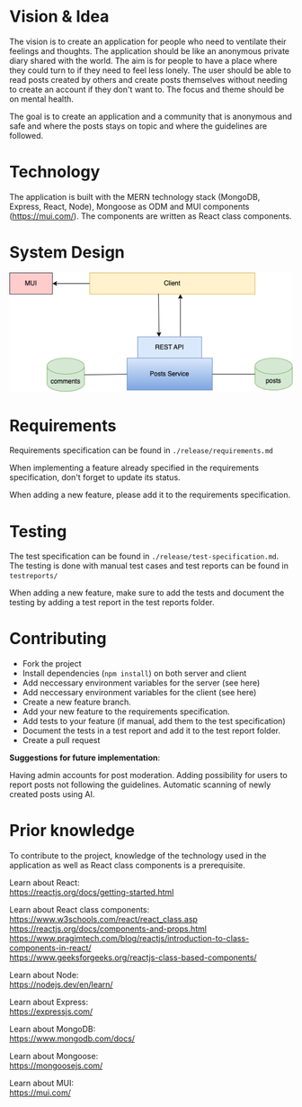 # Vision & Idea

The vision is to create an application for people who need to ventilate their feelings and thoughts. The application should be like an anonymous private diary shared with the world. The aim is for people to have a place where they could turn to if they need to feel less lonely. The user should be able to read posts created by others and create posts themselves without needing to create an account if they don't want to. The focus and theme should be on mental health.

The goal is to create an application and a community that is anonymous and safe and where the posts stays on topic and where the guidelines are followed.

# Technology
The application is built with the MERN technology stack (MongoDB, Express, React, Node), Mongoose as ODM and MUI components (https://mui.com/). The components are written as React class components.

# System Design
![System Design](./release/images/system-design.png)

# Requirements

Requirements specification can be found in `./release/requirements.md`

When implementing a feature already specified in the requirements specification, don't forget to update its status. 

When adding a new feature, please add it to the requirements specification.

# Testing

The test specification can be found in `./release/test-specification.md`.
The testing is done with manual test cases and test reports can be found in `testreports/`

When adding a new feature, make sure to add the tests and document the testing by adding a test report in the test reports folder.

# Contributing

- Fork the project
- Install dependencies (`npm install`) on both server and client
- Add neccessary environment variables for the server (see here)
- Add neccessary environment variables for the client (see here)
- Create a new feature branch.
- Add your new feature to the requirements specification.
- Add tests to your feature (if manual, add them to the test specification)
- Document the tests in a test report and add it to the test report folder.
- Create a pull request

**Suggestions for future implementation**:

Having admin accounts for post moderation.
Adding possibility for users to report posts not following the guidelines.
Automatic scanning of newly created posts using AI.

# Prior knowledge
To contribute to the project, knowledge of the technology used in the application as well as React class components is a prerequisite.

Learn about React:
<br />
https://reactjs.org/docs/getting-started.html

Learn about React class components:
<br />
https://www.w3schools.com/react/react_class.asp
<br />
https://reactjs.org/docs/components-and-props.html
<br />
https://www.pragimtech.com/blog/reactjs/introduction-to-class-components-in-react/
<br />
https://www.geeksforgeeks.org/reactjs-class-based-components/
<br />

Learn about Node:
<br />
https://nodejs.dev/en/learn/

Learn about Express:
<br />
https://expressjs.com/

Learn about MongoDB:
<br />
https://www.mongodb.com/docs/

Learn about Mongoose:
<br />
https://mongoosejs.com/

Learn about MUI:
<br />
https://mui.com/
